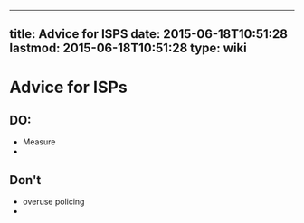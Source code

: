 
---
title: Advice for ISPS
date: 2015-06-18T10:51:28
lastmod: 2015-06-18T10:51:28
type: wiki
---
Advice for ISPs
===============

DO:
---

-   Measure
-   

Don't
-----

-   overuse policing
-   

